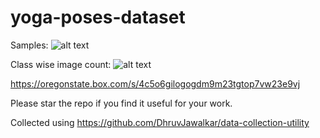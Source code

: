# yoga-poses-dataset

Samples:
![alt text](https://github.com/DhruvJawalkar/yoga-poses-dataset/blob/master/dataset-samples/samples-1.png)

Class wise image count:
![alt text](https://github.com/DhruvJawalkar/yoga-poses-dataset/blob/master/dataset-samples/class-wise-images.png)


https://oregonstate.box.com/s/4c5o6gilogogdm9m23tgtop7vw23e9vj

Please star the repo if you find it useful for your work.

Collected using https://github.com/DhruvJawalkar/data-collection-utility






